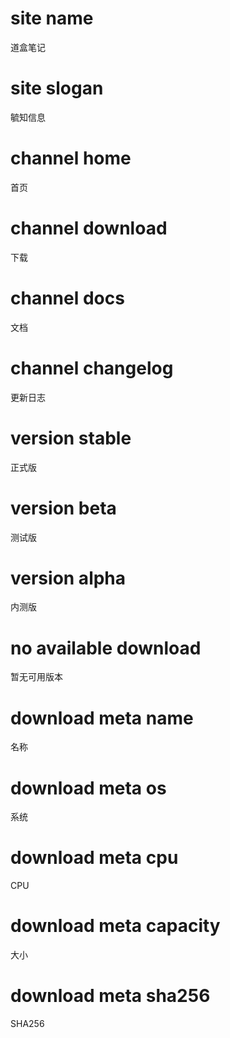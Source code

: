 # site name
道盒笔记

# site slogan
毓知信息

# channel home
首页

# channel download
下载

# channel docs
文档

# channel changelog
更新日志

# version stable
正式版

# version beta
测试版

# version alpha
内测版

# no available download
暂无可用版本

# download meta name
名称

# download meta os
系统

# download meta cpu
CPU

# download meta capacity
大小

# download meta sha256
SHA256